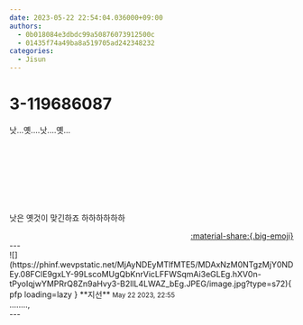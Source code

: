 ```yaml
---
date: 2023-05-22 22:54:04.036000+09:00
authors:
  - 0b018084e3dbdc99a50876073912500c
  - 01435f74a49ba8a519705ad242348232
categories:
  - Jisun
---
```


# 3-119686087

<div class="post-container" markdown="1">
<div class="content-container md-sidebar__scrollwrap" markdown="1">

낫...옛....낫....옛...<br><br><br><br><br><br><br><br><br>낫은 옛것이 맞긴하죠 하하하하하하

</div>
</div>

<div style="text-align: right;" markdown="1">
<a href="https://weverse.io/fromis9/fanpost/3-119686087" style="text-align: right;">:material-share:{.big-emoji}</a>
</div>
---

<div class="comments-container md-sidebar__scrollwrap" markdown="1">
<div class="comment" markdown="1">
<div class='id-container' markdown="1">
![](https://phinf.wevpstatic.net/MjAyNDEyMTlfMTE5/MDAxNzM0NTgzMjY0NDEy.08FClE9gxLY-99LscoMUgQbKnrVicLFFWSqmAi3eGLEg.hXV0n-tPyoIqjwYMPRrQ8Zn9aHvy3-B2llL4LWAZ_bEg.JPEG/image.jpg?type=s72){ pfp loading=lazy }
**<span class="artist">지선</span>** <small>May 22 2023, 22:55</small><br>
</div>
<div class='comment-body' markdown="1">
........,
</div>
</div>
</div>
---
